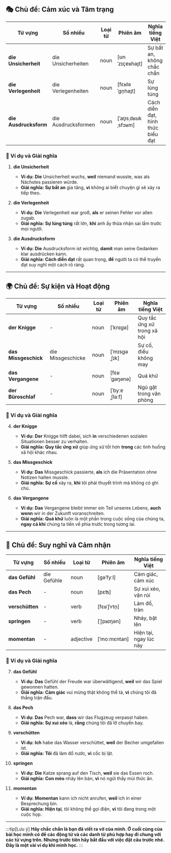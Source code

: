 ## **🎭 Chủ đề: Cảm xúc và Tâm trạng**

|**Từ vựng**|**Số nhiều**|**Loại từ**|**Phiên âm**|**Nghĩa tiếng Việt**|
|---|---|---|---|---|
|**die Unsicherheit**|die Unsicherheiten|noun|[ʊnˈzɪçɐʁhaɪ̯t]|Sự bất an, không chắc chắn|
|**die Verlegenheit**|die Verlegenheiten|noun|[fɛʁləˈɡn̩haɪ̯t]|Sự lúng túng|
|**die Ausdrucksform**|die Ausdrucksformen|noun|[ˈaʊ̯sˌdʁʊkˌsfɔʁm]|Cách diễn đạt, hình thức biểu đạt|

### **📌 Ví dụ và Giải nghĩa**

1. **die Unsicherheit**
    
    - **Ví dụ:** **Die** Unsicherheit wuchs, **weil** niemand wusste, was als Nächstes passieren würde.
    - **Giải nghĩa:** **Sự bất an** gia tăng, **vì** không ai biết chuyện gì sẽ xảy ra tiếp theo.
2. **die Verlegenheit**
    
    - **Ví dụ:** **Die** Verlegenheit war groß, **als** er seinen Fehler vor allen zugab.
    - **Giải nghĩa:** **Sự lúng túng** rất lớn, **khi** anh ấy thừa nhận sai lầm trước mọi người.
3. **die Ausdrucksform**
    
    - **Ví dụ:** **Die** Ausdrucksform ist wichtig, **damit** man seine Gedanken klar ausdrücken kann.
    - **Giải nghĩa:** **Cách diễn đạt** rất quan trọng, **để** người ta có thể truyền đạt suy nghĩ một cách rõ ràng.

---

## **🌍 Chủ đề: Sự kiện và Hoạt động**

|**Từ vựng**|**Số nhiều**|**Loại từ**|**Phiên âm**|**Nghĩa tiếng Việt**|
|---|---|---|---|---|
|**der Knigge**|-|noun|[ˈknɪɡə]|Quy tắc ứng xử trong xã hội|
|**das Missgeschick**|die Missgeschicke|noun|[ˈmɪsɡəˌʃɪk]|Sự cố, điều không may|
|**das Vergangene**|-|noun|[fɛʁˈɡaŋənə]|Quá khứ|
|**der Büroschlaf**|-|noun|[ˈbyːɐˌʃlaːf]|Ngủ gật trong văn phòng|

### **📌 Ví dụ và Giải nghĩa**

4. **der Knigge**
    
    - **Ví dụ:** **Der** Knigge hilft dabei, sich **in** verschiedenen sozialen Situationen besser zu verhalten.
    - **Giải nghĩa:** **Quy tắc ứng xử** giúp ứng xử tốt hơn **trong** các tình huống xã hội khác nhau.
5. **das Missgeschick**
    
    - **Ví dụ:** **Das** Missgeschick passierte, **als** ich die Präsentation ohne Notizen halten musste.
    - **Giải nghĩa:** **Sự cố** xảy ra, **khi** tôi phải thuyết trình mà không có ghi chú.
6. **das Vergangene**
    
    - **Ví dụ:** **Das** Vergangene bleibt immer ein Teil unseres Lebens, **auch wenn** wir in der Zukunft voranschreiten.
    - **Giải nghĩa:** **Quá khứ** luôn là một phần trong cuộc sống của chúng ta, **ngay cả khi** chúng ta tiến về phía trước trong tương lai.

---

## **🧠 Chủ đề: Suy nghĩ và Cảm nhận**

|**Từ vựng**|**Số nhiều**|**Loại từ**|**Phiên âm**|**Nghĩa tiếng Việt**|
|---|---|---|---|---|
|**das Gefühl**|die Gefühle|noun|[ɡəˈfyːl]|Cảm giác, cảm xúc|
|**das Pech**|-|noun|[pɛʦ]|Sự xui xẻo, vận rủi|
|**verschütten**|-|verb|[fɛʁˈʃʏtn̩]|Làm đổ, tràn|
|**springen**|-|verb|[ˈʃpʁɪŋən]|Nhảy, bật lên|
|**momentan**|-|adjective|[ˈmoːmɛntan]|Hiện tại, ngay lúc này|

### **📌 Ví dụ và Giải nghĩa**

7. **das Gefühl**
    
    - **Ví dụ:** **Das** Gefühl der Freude war überwältigend, **weil** wir das Spiel gewonnen hatten.
    - **Giải nghĩa:** **Cảm giác** vui mừng thật không thể tả, **vì** chúng tôi đã thắng trận đấu.
8. **das Pech**
    
    - **Ví dụ:** **Das** Pech war, **dass** wir das Flugzeug verpasst haben.
    - **Giải nghĩa:** **Sự xui xẻo** là, **rằng** chúng tôi đã lỡ chuyến bay.
9. **verschütten**
    
    - **Ví dụ:** **Ich** habe das Wasser verschüttet, **weil** der Becher umgefallen ist.
    - **Giải nghĩa:** **Tôi** đã làm đổ nước, **vì** cốc bị lật.
10. **springen**
    
    - **Ví dụ:** **Die** Katze sprang auf den Tisch, **weil** sie das Essen roch.
    - **Giải nghĩa:** **Con mèo** nhảy lên bàn, **vì** nó ngửi thấy mùi thức ăn.
11. **momentan**
    
    - **Ví dụ:** **Momentan** kann ich nicht anrufen, **weil** ich in einer Besprechung bin.
    - **Giải nghĩa:** **Hiện tại**, tôi không thể gọi điện, **vì** tôi đang trong một cuộc họp.



---
:::tip[Lưu ý]
**Hãy chắc chắn là bạn đã viết ra vở của mình. Ở cuối cùng của bài học mình có để các động từ và các danh từ phù hợp hay đi chung với các từ vựng trên. Nhưng trước tiên hãy bắt đầu với việc đặt câu trước nhé. Đây là một vài ví dụ khi mình học.**
:::